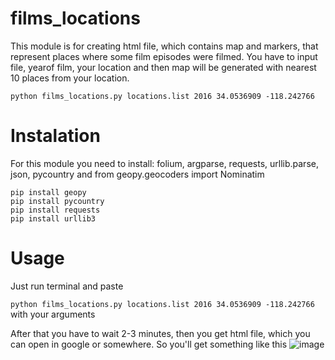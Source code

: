 # films_locations
 
 This module is for creating html file, which contains map and  markers, that represent places where some film episodes were filmed.
 You have to input file, yearof film, your location and then map will be generated with nearest 10 places from your location.
 
 ```python films_locations.py locations.list 2016 34.0536909 -118.242766```
 
 # Instalation
 
 For this module you need to install: folium, argparse, requests, urllib.parse, json, pycountry and from geopy.geocoders import Nominatim
 
 ```pip install folium
 pip install geopy
 pip install pycountry
 pip install requests
 pip install urllib3
 ```
 
# Usage

Just run terminal and paste

 ```python films_locations.py locations.list 2016 34.0536909 -118.242766``` with your arguments
 
 After that you have to wait 2-3 minutes, then you get html file, which you can open in google or somewhere.
So you'll get something like this
![image](https://user-images.githubusercontent.com/81622077/220397336-cec4411d-1746-4abb-bfba-d483328fee74.png)
